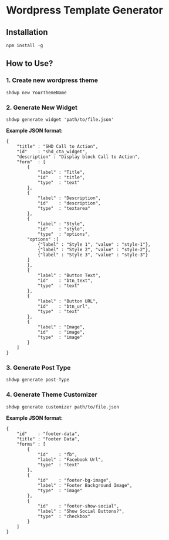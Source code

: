 # Wordpress Template Generator

## Installation

```
npm install -g
```

## How to Use?

### 1. Create new wordpress theme

```
shdwp new YourThemeName
```

### 2. Generate New Widget

```
shdwp generate widget 'path/to/file.json'
```

**Example JSON format:**

```
{
    "title" : "SHD Call to Action",
    "id"    : "shd_cta_widget",
    "description" : "Display block Call to Action",
    "form"  : [
        {
            "label" : "Title",
            "id"    : "title",
            "type"  : "text"
        },        
        {
            "label" : "Description",
            "id"    : "description",
            "type"  : "textarea"
        },
 	    {
            "label" : "Style",
            "id"    : "style",
            "type"  : "options",
	    "options" :[
            {"label" : "Style 1", "value" : "style-1"},
            {"label" : "Style 2", "value" : "style-2"},
            {"label" : "Style 3", "value" : "style-3"}		
		]
        },
        {
            "label" : "Button Text",
            "id"    : "btn_text",
            "type"  : "text"
        },
        {
            "label" : "Button URL",
            "id"    : "btn_url",
            "type"  : "text"
        },
        {
            "label" : "Image",
            "id"    : "image",
            "type"  : "image"
        }
    ]
}
```

### 3. Generate Post Type

```
shdwp generate post-Type
```

### 4. Generate Theme Customizer

```
shdwp generate customizer path/to/file.json
```

**Example JSON format:**

```
{
    "id"    : "footer-data",
    "title" : "Footer Data",
    "forms" : [
        {
            "id"    : "fb",
            "label" : "Facebook Url",
            "type"  : "text"
        },
        {
            "id"    : "footer-bg-image",
            "label" : "Footer Background Image",
            "type"  : "image"
        },
        {
            "id"    : "footer-show-social",
            "label" : "Show Social Buttons?",
            "type"  : "checkbox"
        }
    ]
}
```

